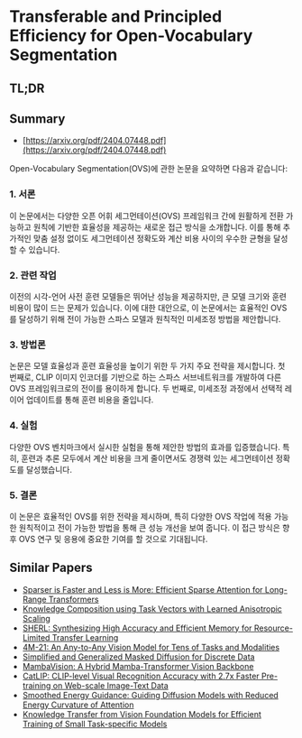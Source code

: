 # Transferable and Principled Efficiency for Open-Vocabulary Segmentation
## TL;DR
## Summary
- [https://arxiv.org/pdf/2404.07448.pdf](https://arxiv.org/pdf/2404.07448.pdf)

Open-Vocabulary Segmentation(OVS)에 관한 논문을 요약하면 다음과 같습니다:

### 1. 서론
이 논문에서는 다양한 오픈 어휘 세그먼테이션(OVS) 프레임워크 간에 원활하게 전환 가능하고 원칙에 기반한 효율성을 제공하는 새로운 접근 방식을 소개합니다. 이를 통해 추가적인 맞춤 설정 없이도 세그먼테이션 정확도와 계산 비용 사이의 우수한 균형을 달성할 수 있습니다.

### 2. 관련 작업
이전의 시각-언어 사전 훈련 모델들은 뛰어난 성능을 제공하지만, 큰 모델 크기와 훈련 비용이 많이 드는 문제가 있습니다. 이에 대한 대안으로, 이 논문에서는 효율적인 OVS를 달성하기 위해 전이 가능한 스파스 모델과 원칙적인 미세조정 방법을 제안합니다.

### 3. 방법론
논문은 모델 효율성과 훈련 효율성을 높이기 위한 두 가지 주요 전략을 제시합니다. 첫 번째로, CLIP 이미지 인코더를 기반으로 하는 스파스 서브네트워크를 개발하여 다른 OVS 프레임워크로의 전이를 용이하게 합니다. 두 번째로, 미세조정 과정에서 선택적 레이어 업데이트를 통해 훈련 비용을 줄입니다.

### 4. 실험
다양한 OVS 벤치마크에서 실시한 실험을 통해 제안한 방법의 효과를 입증했습니다. 특히, 훈련과 추론 모두에서 계산 비용을 크게 줄이면서도 경쟁력 있는 세그먼테이션 정확도를 달성했습니다.

### 5. 결론
이 논문은 효율적인 OVS를 위한 전략을 제시하며, 특히 다양한 OVS 작업에 적용 가능한 원칙적이고 전이 가능한 방법을 통해 큰 성능 개선을 보여 줍니다. 이 접근 방식은 향후 OVS 연구 및 응용에 중요한 기여를 할 것으로 기대됩니다.

## Similar Papers
- [Sparser is Faster and Less is More: Efficient Sparse Attention for Long-Range Transformers](2406.16747.md)
- [Knowledge Composition using Task Vectors with Learned Anisotropic Scaling](2407.02880.md)
- [SHERL: Synthesizing High Accuracy and Efficient Memory for Resource-Limited Transfer Learning](2407.07523.md)
- [4M-21: An Any-to-Any Vision Model for Tens of Tasks and Modalities](2406.09406.md)
- [Simplified and Generalized Masked Diffusion for Discrete Data](2406.04329.md)
- [MambaVision: A Hybrid Mamba-Transformer Vision Backbone](2407.08083.md)
- [CatLIP: CLIP-level Visual Recognition Accuracy with 2.7x Faster Pre-training on Web-scale Image-Text Data](2404.15653.md)
- [Smoothed Energy Guidance: Guiding Diffusion Models with Reduced Energy Curvature of Attention](2408.00760.md)
- [Knowledge Transfer from Vision Foundation Models for Efficient Training of Small Task-specific Models](2311.18237.md)
